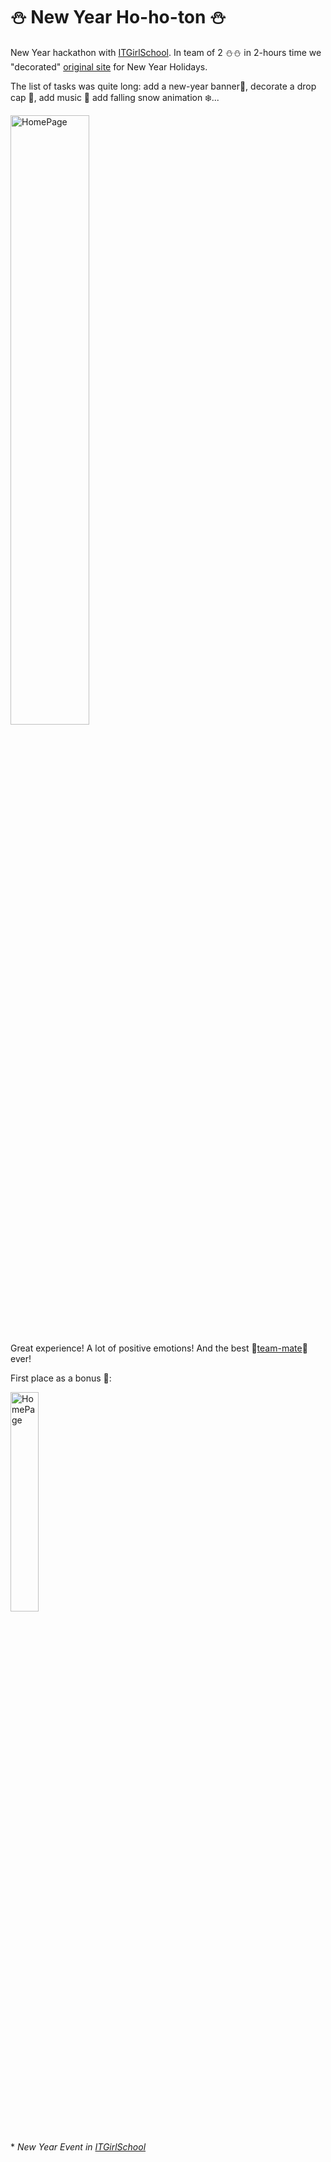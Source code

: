 # ⛄ New Year Ho-ho-ton ⛄

New Year hackathon with [ITGirlSchool]. In team of 2 ⛄⛄ in 2-hours time we "decorated" [original site] for New Year Holidays.

The list of tasks was quite long: add a new-year banner🎄, decorate a drop cap 🎅, add music 🎵 add falling snow animation ❄️... 

<img width="50%" alt="HomePage" src="../main/screenshots/photo_2022-01-08_13-05-04.jpg">


Great experience! A lot of positive emotions! And the best 🥳[team-mate]🥳 ever!

First place as a bonus 🥇:


<img width="30%" alt="HomePage" src="../main/screenshots/photo_2022-09-15_11-11-59.jpg">

##

  
  \* _New Year Event in [ITGirlSchool]_ 






[ITGirlSchool]: <https://itgirlschool.com/en>
[original site]: <https://psihosomatika.github.io/TravelInRussia/>
[team-mate]: <https://github.com/VNeskoromnaya>
[result]: <https://alenagm.github.io/Ho-ho-ton/>
